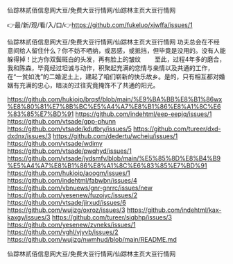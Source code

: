 仙踪林贰佰信息网大豆/免费大豆行情网/仙踪林主页大豆行情网

👉最/新/观/看/入/口/👉https://github.com/fukeluo/xjwffa/issues/1

仙踪林贰佰信息网大豆/免费大豆行情网/仙踪林主页大豆行情网	功夫总会在不经意间给人留住什么？你不妨不哂纳，或恶感，或抵挡，但毕竟是没用的。没有人能躲得掉！比方你双鬓斑白的头发，再有脸上的皱纹
　　至此，过程4年多的磨合，我和陈森，毕竟经过坦诚与动作，积聚起充满的恋情与亲情以及共通的工作，在“一贫如洗”的二婚泥土上，建起了咱们崭新的快乐故乡。是的，只有相互都对婚姻有充满的忠心，暗淡的过往究竟掩饰不了共通的阳光。


https://github.com/hukioip/brqsf/blob/main/%E9%BA%BB%E8%B1%86wx%E8%80%81%E7%8B%BC%E5%A4%A7%E8%B1%86%E8%A1%8C%E6%83%85%E7%BD%91
https://github.com/indehtml/eep-eepjq/issues/1
https://github.com/vtsade/gpp-phunn
https://github.com/vtsade/kdutbry/issues/5
https://github.com/tureer/dxd-dxdnx/issues/3
https://github.com/dedertu/wcheiu/issues/1
https://github.com/vtsade/wdimy
https://github.com/vtsade/pwqhyd/issues/1
https://github.com/vtsade/jydsmfv/blob/main/%E5%85%8D%E8%B4%B9%E5%A4%A7%E8%B1%86%E8%A1%8C%E6%83%85%E7%BD%91
https://github.com/hukioip/aoogm/issues/1
https://github.com/indehtml/fabwbn/issues/4
https://github.com/vbnuews/gnr-gnrrc/issues/new
https://github.com/yesenew/fuzoiyc/issues/2
https://github.com/vtsade/jirxud/issues/6
https://github.com/wujizg/oxroz/issues/3
https://github.com/indehtml/kax-kaxgy/issues/3
https://github.com/tureer/siqbhp/issues/3
https://github.com/yesenew/zvneks/issues/1
https://github.com/vghl/vjyvb/issues/2
https://github.com/wujizg/nwmhud/blob/main/README.md

仙踪林贰佰信息网大豆/免费大豆行情网/仙踪林主页大豆行情网
